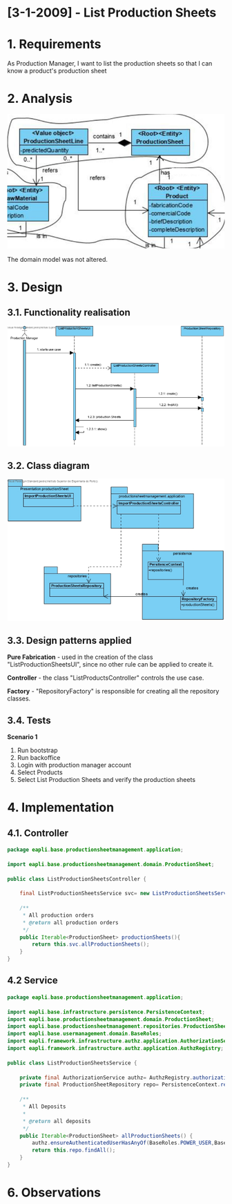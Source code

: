 # [3-1-2009] - List Production Sheets

# 1. Requirements 

As Production Manager, I want to list the production sheets so that I can know a product's production sheet

# 2. Analysis

![Not added yet](DM.jpg)

The domain model was not altered.

# 3. Design

## 3.1. Functionality realisation

![Sequence Diagram](SD.jpg)

## 3.2. Class diagram

![Not Added yet](CD.jpg)

## 3.3. Design patterns applied

**Pure Fabrication** - used in the creation of the class "ListProductionSheetsUI", since no other rule can be applied to create it.

**Controller** - the class "ListProductsController" controls the use case.

**Factory** - "RepositoryFactory" is responsible for creating all the repository classes.

## 3.4. Tests

**Scenario 1**

1. Run bootstrap
2. Run backoffice
3. Login with production manager account
4. Select Products
5. Select List Production Sheets and verify the production sheets

# 4. Implementation

## 4.1. Controller  

```java
package eapli.base.productionsheetmanagement.application;

import eapli.base.productionsheetmanagement.domain.ProductionSheet;

public class ListProductionSheetsController {

    final ListProductionSheetsService svc= new ListProductionSheetsService();

    /**
     * All production orders
     * @return all production orders
     */
    public Iterable<ProductionSheet> productionSheets(){
        return this.svc.allProductionSheets();
    }
}

```

## 4.2 Service

```java
package eapli.base.productionsheetmanagement.application;

import eapli.base.infrastructure.persistence.PersistenceContext;
import eapli.base.productionsheetmanagement.domain.ProductionSheet;
import eapli.base.productionsheetmanagement.repositories.ProductionSheetRepository;
import eapli.base.usermanagement.domain.BaseRoles;
import eapli.framework.infrastructure.authz.application.AuthorizationService;
import eapli.framework.infrastructure.authz.application.AuthzRegistry;

public class ListProductionSheetsService {

    private final AuthorizationService authz= AuthzRegistry.authorizationService();
    private final ProductionSheetRepository repo= PersistenceContext.repositories().productionSheets();

    /**
     * All Deposits
     *
     * @return all deposits
     */
    public Iterable<ProductionSheet> allProductionSheets() {
        authz.ensureAuthenticatedUserHasAnyOf(BaseRoles.POWER_USER,BaseRoles.FACTORY_FLOOR_MANAGER,BaseRoles.PRODUCTION_MANAGER);
        return this.repo.findAll();
    }
}
```

# 6. Observations



